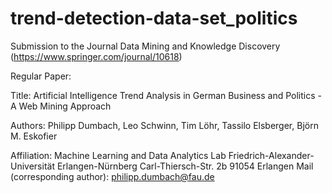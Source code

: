# trend-detection-data-set_politics

Submission to the Journal Data Mining and Knowledge Discovery (https://www.springer.com/journal/10618)

Regular Paper:

Title: 
Artificial Intelligence Trend Analysis in German Business and Politics - A Web Mining Approach

Authors: 
Philipp Dumbach, Leo Schwinn, Tim Löhr, Tassilo Elsberger, Björn M. Eskofier

Affiliation:
Machine Learning and Data Analytics Lab
Friedrich-Alexander-Universität Erlangen-Nürnberg
Carl-Thiersch-Str. 2b
91054 Erlangen
Mail (corresponding author): philipp.dumbach@fau.de
